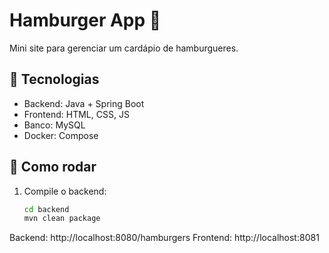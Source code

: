 # Hamburger App 🍔

Mini site para gerenciar um cardápio de hamburgueres.

## 🚀 Tecnologias
- Backend: Java + Spring Boot
- Frontend: HTML, CSS, JS
- Banco: MySQL
- Docker: Compose

## 🔧 Como rodar

1. Compile o backend:
   ```bash
   cd backend
   mvn clean package
Backend: http://localhost:8080/hamburgers
Frontend: http://localhost:8081
